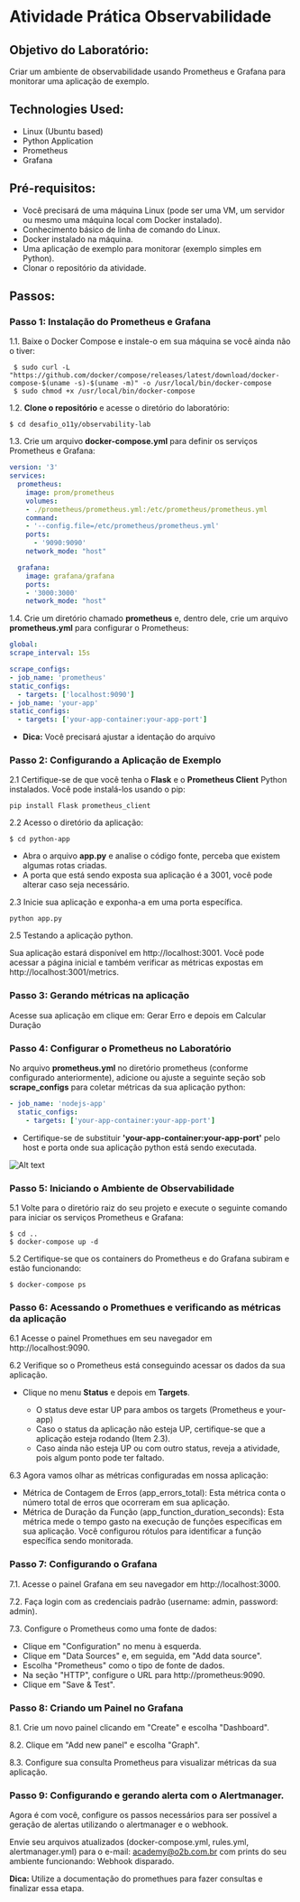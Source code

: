 # Atividade Prática Observabilidade

## Objetivo do Laboratório:

Criar um ambiente de observabilidade usando Prometheus e Grafana para monitorar uma aplicação de exemplo.

## Technologies Used:

* Linux (Ubuntu based)
* Python Application
* Prometheus
* Grafana

## Pré-requisitos:

* Você precisará de uma máquina Linux (pode ser uma VM, um servidor ou mesmo uma máquina local com Docker instalado).
* Conhecimento básico de linha de comando do Linux.
* Docker instalado na máquina.
* Uma aplicação de exemplo para monitorar (exemplo simples em Python).
* Clonar o repositório da atividade.

## Passos:

### Passo 1: Instalação do Prometheus e Grafana

1.1. Baixe o Docker Compose e instale-o em sua máquina se você ainda não o tiver:

  
   ```console
    $ sudo curl -L "https://github.com/docker/compose/releases/latest/download/docker-compose-$(uname -s)-$(uname -m)" -o /usr/local/bin/docker-compose
    $ sudo chmod +x /usr/local/bin/docker-compose
   ```
  
    
1.2. **Clone o repositório** e acesse o diretório do laboratório:

    $ cd desafio_o11y/observability-lab

1.3. Crie um arquivo **docker-compose.yml** para definir os serviços Prometheus e Grafana:


```yaml
version: '3'
services:
  prometheus:
    image: prom/prometheus
    volumes:
    - ./prometheus/prometheus.yml:/etc/prometheus/prometheus.yml
    command:
    - '--config.file=/etc/prometheus/prometheus.yml'
    ports:
      - '9090:9090'
    network_mode: "host"

  grafana:
    image: grafana/grafana
    ports:
    - '3000:3000'
    network_mode: "host"
```

1.4. Crie um diretório chamado **prometheus** e, dentro dele, crie um arquivo **prometheus.yml** para configurar o Prometheus:

  ```yaml
global:
  scrape_interval: 15s

scrape_configs:
- job_name: 'prometheus'
  static_configs:
    - targets: ['localhost:9090']
- job_name: 'your-app'
  static_configs:
    - targets: ['your-app-container:your-app-port']
  ```

* **Dica:** Você precisará ajustar a identação do arquivo

### Passo 2: Configurando a Aplicação de Exemplo

2.1 Certifique-se de que você tenha o **Flask** e o **Prometheus Client** Python instalados. Você pode instalá-los usando o pip:

    pip install Flask prometheus_client

2.2 Acesso o diretório da aplicação:

    $ cd python-app

* Abra o arquivo **app.py** e analise o código fonte, perceba que existem algumas rotas criadas.
* A porta que está sendo exposta sua aplicação é a 3001, você pode alterar caso seja necessário.


2.3 Inicie sua aplicação e exponha-a em uma porta específica.

```console
python app.py
```

2.5 Testando a aplicação python.

Sua aplicação estará disponível em http://localhost:3001. Você pode acessar a página inicial e também verificar as métricas expostas em http://localhost:3001/metrics.

### Passo 3: Gerando métricas na aplicação

Acesse sua aplicação em clique em: Gerar Erro e depois em Calcular Duração

### Passo 4: Configurar o Prometheus no Laboratório 

No arquivo **prometheus.yml** no diretório prometheus (conforme configurado anteriormente), adicione ou ajuste a seguinte seção sob **scrape_configs** para coletar métricas da sua aplicação python:


```yaml
- job_name: 'nodejs-app'
  static_configs:
    - targets: ['your-app-container:your-app-port']
```

* Certifique-se de substituir **'your-app-container:your-app-port'** pelo host e porta onde sua aplicação python está sendo executada.

![Alt text](docker-compose.png)

### Passo 5: Iniciando o Ambiente de Observabilidade

5.1 Volte para o diretório raiz do seu projeto e execute o seguinte comando para iniciar os serviços Prometheus e Grafana:

```console
$ cd ..
$ docker-compose up -d
```

5.2 Certifique-se que os containers do Prometheus e do Grafana subiram e estão funcionando:

```console
$ docker-compose ps
```

### Passo 6: Acessando o Promethues e verificando as métricas da aplicação

6.1 Acesse o painel Promethues em seu navegador em http://localhost:9090.

6.2 Verifique so o Prometheus está conseguindo acessar os dados da sua aplicação. 

* Clique no menu **Status** e depois em **Targets**.

  * O status deve estar UP para ambos os targets (Prometheus e your-app)
  * Caso o status da aplicação não esteja UP, certifique-se que a aplicação esteja rodando (Item 2.3).
  * Caso ainda não esteja UP ou com outro status, reveja a atividade, pois algum ponto pode ter faltado.

6.3 Agora vamos olhar as métricas configuradas em nossa aplicação:

* Métrica de Contagem de Erros (app_errors_total): Esta métrica conta o número total de erros que ocorreram em sua aplicação.
* Métrica de Duração da Função (app_function_duration_seconds): Esta métrica mede o tempo gasto na execução de funções específicas em sua aplicação. Você configurou rótulos para identificar a função específica sendo monitorada.

### Passo 7: Configurando o Grafana

7.1. Acesse o painel Grafana em seu navegador em http://localhost:3000.

7.2. Faça login com as credenciais padrão (username: admin, password: admin).

7.3. Configure o Prometheus como uma fonte de dados:

* Clique em "Configuration" no menu à esquerda.
* Clique em "Data Sources" e, em seguida, em "Add data source".
* Escolha "Prometheus" como o tipo de fonte de dados.
* Na seção "HTTP", configure o URL para http://prometheus:9090.
* Clique em "Save & Test".

### Passo 8: Criando um Painel no Grafana

8.1. Crie um novo painel clicando em "Create" e escolha "Dashboard".

8.2. Clique em "Add new panel" e escolha "Graph".

8.3. Configure sua consulta Prometheus para visualizar métricas da sua aplicação.

### Passo 9: Configurando e gerando alerta com o Alertmanager.

Agora é com você, configure os passos necessários para ser possível a geração de alertas utilizando o alertmanager e o webhook.


Envie seu arquivos atualizados (docker-compose.yml, rules.yml, alertmanager.yml) para o e-mail: academy@o2b.com.br com prints do seu ambiente funcionando: Webhook disparado.

**Dica:** Utilize a documentação do promethues para fazer consultas e finalizar essa etapa.